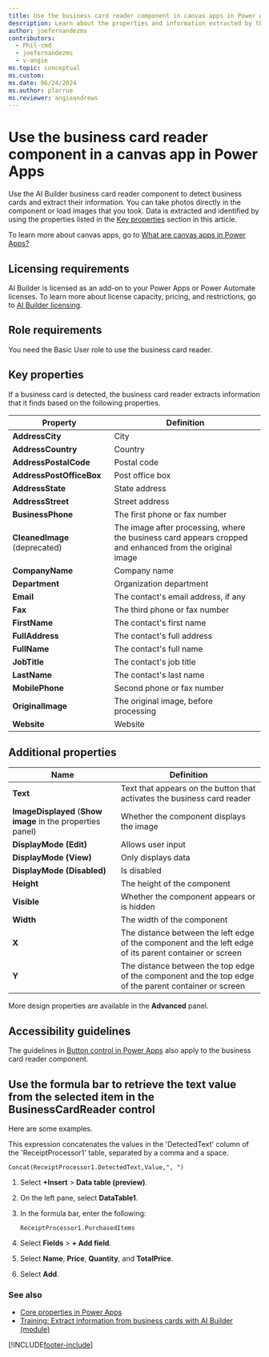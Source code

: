 ```yaml
---
title: Use the business card reader component in canvas apps in Power Apps - AI Builder
description: Learn about the properties and information extracted by the business card reader component in a canvas app.
author: joefernandezms
contributors:
  - Phil-cmd
  - joefernandezms
  - v-angie
ms.topic: conceptual
ms.custom: 
ms.date: 06/24/2024
ms.author: plarrue
ms.reviewer: angieandrews
---
```


# Use the business card reader component in a canvas app in Power Apps

Use the AI Builder business card reader component to detect business cards and extract their information. You can take photos directly in the component or load images that you took. Data is extracted and identified by using the properties listed in the [Key properties](#key-properties) section in this article.

To learn more about canvas apps, go to [What are canvas apps in Power Apps?](/powerapps/maker/canvas-apps/getting-started)

## Licensing requirements

AI Builder is licensed as an add-on to your Power Apps or Power Automate licenses. To learn more about license capacity, pricing, and restrictions, go to [AI Builder licensing](./administer-licensing.md).

## Role requirements

You need the Basic User role to use the business card reader.

## Key properties

If a business card is detected, the business card reader extracts information that it finds based on the following properties.

|Property |Definition  |
|---------|---------|
| **AddressCity**| City |
| **AddressCountry**| Country |
| **AddressPostalCode**| Postal code |
| **AddressPostOfficeBox**| Post office box |
| **AddressState**| State address |
| **AddressStreet**| Street address|
| **BusinessPhone**| The first phone or fax number|
| **CleanedImage** (deprecated)| The image after processing, where the business card appears cropped and enhanced from the original image|
| **CompanyName**| Company name|
| **Department**| Organization department |
| **Email**| The contact's email address, if any|
| **Fax**| The third phone or fax number|
| **FirstName**| The contact's first name|
| **FullAddress**| The contact's full address|
| **FullName**| The contact's full name|
| **JobTitle**| The contact's job title|
| **LastName**| The contact's last name|
| **MobilePhone**| Second phone or fax number|
| **OriginalImage**| The original image, before processing|
| **Website**| Website|

## Additional properties

|Name |Definition  |
|---------|---------|
| **Text**| Text that appears on the button that activates the business card reader|
| **ImageDisplayed** (**Show image** in the properties panel)| Whether the component displays the image|
|**DisplayMode (Edit)**| Allows user input|
|**DisplayMode (View)**| Only displays data|
|**DisplayMode (Disabled)**| Is disabled|
| **Height**| The height of the component|
| **Visible**| Whether the component appears or is hidden|
| **Width**| The width of the component|
| **X**| The distance between the left edge of the component and the left edge of its parent container or screen|
| **Y**| The distance between the top edge of the component and the top edge of the parent container or screen |

More design properties are available in the **Advanced** panel.

## Accessibility guidelines

The guidelines in [Button control in Power Apps](/power-apps/maker/canvas-apps/controls/control-button) also apply to the business card reader component.

## Use the formula bar to retrieve the text value from the selected item in the BusinessCardReader control

Here are some examples.

This expression concatenates the values in the 'DetectedText' column of the 'ReceiptProcessor1' table, separated by a comma and a space.

```power-fx
Concat(ReceiptProcessor1.DetectedText,Value,", ")
```

1. Select **+Insert** > **Data table (preview)**.
1. On the left pane, select **DataTable1**.
1. In the formula bar, enter the following:

    ```power-fx
    ReceiptProcessor1.PurchasedItems
    ```

1. Select **Fields** > **+ Add field**.
1. Select **Name**, **Price**, **Quantity**, and **TotalPrice**.
1. Select **Add**.

### See also

- [Core properties in Power Apps](/powerapps/maker/canvas-apps/controls/properties-core)
- [Training: Extract information from business cards with AI Builder (module)](/training/modules/get-started-with-ai-business-card-reader/)


[!INCLUDE[footer-include](includes/footer-banner.md)]

